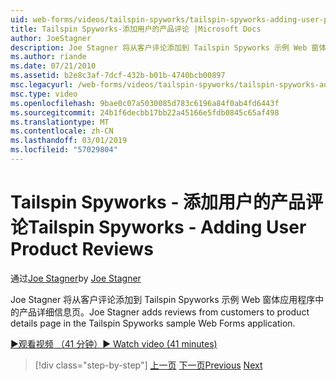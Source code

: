 ```yaml
---
uid: web-forms/videos/tailspin-spyworks/tailspin-spyworks-adding-user-product-reviews
title: Tailspin Spyworks-添加用户的产品评论 |Microsoft Docs
author: JoeStagner
description: Joe Stagner 将从客户评论添加到 Tailspin Spyworks 示例 Web 窗体应用程序中的产品详细信息页。
ms.author: riande
ms.date: 07/21/2010
ms.assetid: b2e8c3af-7dcf-432b-b01b-4740bcb00897
msc.legacyurl: /web-forms/videos/tailspin-spyworks/tailspin-spyworks-adding-user-product-reviews
msc.type: video
ms.openlocfilehash: 9bae0c07a5030085d783c6196a84f0ab4fd6443f
ms.sourcegitcommit: 24b1f6decbb17bb22a45166e5fdb0845c65af498
ms.translationtype: MT
ms.contentlocale: zh-CN
ms.lasthandoff: 03/01/2019
ms.locfileid: "57029804"
---
```

<a name="tailspin-spyworks---adding-user-product-reviews"></a><span data-ttu-id="482aa-103">Tailspin Spyworks - 添加用户的产品评论</span><span class="sxs-lookup"><span data-stu-id="482aa-103">Tailspin Spyworks - Adding User Product Reviews</span></span>
====================
<span data-ttu-id="482aa-104">通过[Joe Stagner](https://github.com/JoeStagner)</span><span class="sxs-lookup"><span data-stu-id="482aa-104">by [Joe Stagner](https://github.com/JoeStagner)</span></span>

<span data-ttu-id="482aa-105">Joe Stagner 将从客户评论添加到 Tailspin Spyworks 示例 Web 窗体应用程序中的产品详细信息页。</span><span class="sxs-lookup"><span data-stu-id="482aa-105">Joe Stagner adds reviews from customers to product details page in the Tailspin Spyworks sample Web Forms application.</span></span>

[<span data-ttu-id="482aa-106">&#9654;观看视频 （41 分钟）</span><span class="sxs-lookup"><span data-stu-id="482aa-106">&#9654; Watch video (41 minutes)</span></span>](https://channel9.msdn.com/Blogs/ASP-NET-Site-Videos/tailspin-spyworks-adding-user-product-reviews)

> [!div class="step-by-step"]
> <span data-ttu-id="482aa-107">[上一页](tailspin-spyworks-final-check-out.md)
> [下一页](tailspin-spyworks-displaying-user-reviews.md)</span><span class="sxs-lookup"><span data-stu-id="482aa-107">[Previous](tailspin-spyworks-final-check-out.md)
[Next](tailspin-spyworks-displaying-user-reviews.md)</span></span>
